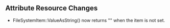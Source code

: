 ## Attribute Resource Changes

* FileSystemItem::ValueAsString() now returns "" when the item is not set.
